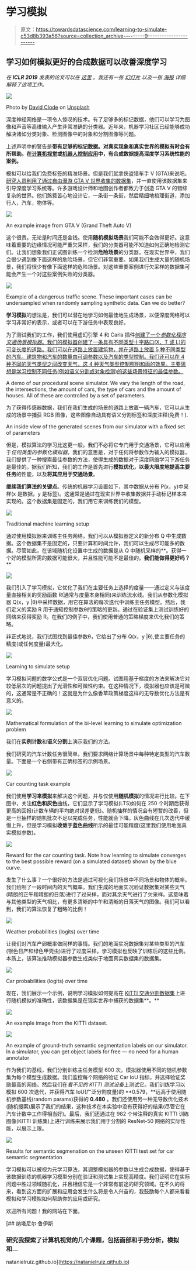 # 学习模拟

> 原文：<https://towardsdatascience.com/learning-to-simulate-c53d8b393a56?source=collection_archive---------9----------------------->

## 学习如何模拟更好的合成数据可以改善深度学习

*在* ***ICLR 2019*** *发表的论文可以在* [*这里*](https://arxiv.org/abs/1810.02513) *。我还有一张* [*幻灯片*](https://docs.google.com/presentation/d/1AEqPi-bJ1q-o1bxosBjcqEgCb2Vs2TcJF6cI4nHZKTg/edit?usp=sharing) *以及一张* [*海报*](https://natanielruiz.github.io/docs/lts_poster.pdf) *详细解释了这项工作。*

![](img/8392cc2a8b133deba76f2f354ae009a1.png)

Photo by [David Clode](https://unsplash.com/@davidclode?utm_source=unsplash&utm_medium=referral&utm_content=creditCopyText) on [Unsplash](https://unsplash.com/s/photos/brain?utm_source=unsplash&utm_medium=referral&utm_content=creditCopyText)

深度神经网络是一项令人惊叹的技术。有了足够多的标记数据，他们可以学习为图像和声音等高维输入产生非常准确的分类器。近年来，机器学习社区已经能够成功解决诸如分类对象、检测图像中的对象和分割图像等问题。

上述声明中的警告是**带有足够的标记数据。对真实现象和真实世界的模拟有时会有所帮助。在[计算机视觉](https://www.di.ens.fr/willow/research/surreal/data/)或[机器人控制应用](https://openai.com/blog/generalizing-from-simulation/)中，有合成数据提高深度学习系统性能的案例。**

模拟可以给我们免费标签的精准场景。但是我们就拿侠盗猎车手 V (GTA)来说吧。[研究人员利用了通过自由漫游 GTA V 世界收集的数据集](https://arxiv.org/abs/1608.02192)，并一直使用该数据集来引导深度学习系统等。许多游戏设计师和地图创作者都致力于创造 GTA V 的错综复杂的世界。他们煞费苦心地设计它，一条街一条街，然后精细地梳理街道，添加行人，汽车，物体等。

![](img/b718c71238e12dc7d24fcd6332e199fe.png)

An example image from GTA V (Grand Theft Auto V)

这个很贵。无论是时间还是金钱。使用**随机模拟场景**我们可能不会做得更好。这意味着重要的边缘情况可能严重欠采样，我们的分类器可能不知道如何正确地检测它们。让我们想象我们正试图训练一个检测**危险场景**的分类器。在现实世界中，我们会很少遇到像下面这样的危险场景，但它们非常重要。如果我们生成大量的随机场景，我们将很少有像下面这样的危险场景。对这些重要案例进行欠采样的数据集可能会产生一个对这些案例失败的分类器。

![](img/4ba7664a2a774b51e33686f9c86d38b4.png)

Example of a dangerous traffic scene. These important cases can be undersampled when randomly sampling synthetic data. Can we do better?

**学习模拟**的想法是，我们可以潜在地学习如何最佳地生成场景，以便深度网络可以学习非常好的表示，或者可以在下游任务中表现良好。

为了测试我们的工作，我们使用虚幻引擎 4 和 Carla 插件[创建了一个*参数化程序交通场景模拟器*。我们的模拟器创建了一条具有不同类型十字路口(X、T 或 L)的可变长度的道路。我们可以在道路上放置建筑物，并在道路上放置 5 种不同类型的汽车。建筑物和汽车的数量由可调参数以及汽车的类型控制。我们还可以在 4 种不同的天气类型之间改变天气，这 4 种天气类型控制照明和雨的效果。主要思想是学习控制不同任务(例如语义分割或对象检测)的这些场景特征的最佳参数。](http://carla.org)

A demo of our procedural scene simulator. We vary the length of the road, the intersections, the amount of cars, the type of cars and the amount of houses. All of these are controlled by a set of parameters.

为了获得传感器数据，我们在我们生成的场景的道路上放置一辆汽车，它可以从生成的场景中捕获 RGB 图像，这些图像自动具有语义分割标签和深度注释(免费！).

An inside view of the generated scenes from our simulator with a fixed set of parameters

但是，模拟算法的学习比这更一般。我们不必将它专门用于交通场景，它可以应用于*任何类型的参数化模拟器*。我们的意思是，对于任何将参数作为输入的模拟器，我们提供了一种搜索最佳参数的方法，使得生成的数据对于深度网络学习下游任务是最佳的。据我们所知，我们的工作是首先进行**模拟优化，以最大限度地提高主要任务**的性能，以及**将其应用于交通场景**。

**继续我们算法的关键点**。传统的机器学习设置如下，其中数据从分布 P(x，y)中采样(x 是数据，y 是标签)。这通常是通过在现实世界中收集数据并手动标记样本来实现的。这个数据集是固定的，我们用它来训练我们的模型。

![](img/421bde21aca34ecffb0886fba4f5f276.png)

Traditional machine learning setup

通过使用模拟器来训练主任务网络，我们可以从模拟器定义的新分布 Q 中生成数据。这个数据集不是固定的，只要计算和时间允许，我们可以生成尽可能多的数据。尽管如此，在该域随机化设置中生成的数据是从 Q 中随机采样的**。获得一个好的模型所需的数据可能很大，并且性能可能不是最佳的。**我们能做得更好吗？****

![](img/83c2da1269e333f7e39250820121bd64.png)

我们引入了学习模拟，它优化了我们在主要任务上选择的度量——通过定义与该度量直接相关的奖励函数 R(通常与度量本身相同)来训练流水线。我们从参数化模拟器 Q(x，y |θ)中采样数据，用它在算法的每次迭代中训练主任务模型。然后，我们定义的奖励 R 用于通知控制参数θ的策略的更新。通过在验证集上测试训练好的网络来获得奖励 R。在我们的例子中，我们使用普通的策略梯度来优化我们的策略。

非正式地说，我们试图找到最佳参数θ，它给出了分布 Q(x，y |θ),使主要任务的精度(或任何度量)最大化。

![](img/23a6a406cbaf4e38e015d644146bd82a.png)

Learning to simulate setup

学习模拟问题的数学公式是一个双层优化问题。试图用基于梯度的方法来解决它对较低层次的问题提出了光滑性和可微性约束。在这种情况下，模拟器也应该是可微的，这通常是不正确的！这就是为什么像香草政策梯度这样的无导数优化方法是有意义的。

![](img/155a1598d304358532770b7fb854bcd0.png)

Mathematical formulation of the bi-level learning to simulate optimization problem

我们在**实例计数**和**语义分割**上演示我们的方法。

我们研究的汽车计数任务很简单。我们要求网络计算场景中每种特定类型的汽车数量。下面是一个右侧带有正确标签的示例场景。

![](img/56ec8c35ec271b00d880db9c06be4cdb.png)

Car counting task example

我们使用**学习来模拟**来解决这个问题，并与仅使用**随机模拟**的情况进行比较。在下图中，关注**红色和灰色**曲线，它们显示了学习模拟(LTS)如何在 250 个时期后获得更高的回报(计数车辆的平均绝对误差更低)。随机抽样的情况会有短暂的改善，但是一旦抽样的随机批次不足以完成任务，性能就会下降。灰色曲线在几次迭代中缓慢上升，但是学习模拟**收敛于蓝色曲线**所示的最佳可能精度(这里我们使用地面真实模拟参数)。

![](img/d25de497cdec111878d0cf893ba289fa.png)

Reward for the car counting task. Note how learning to simulate converges to the best possible reward (on a simulated dataset) shown by the blue curve.

发生了什么事？一个很好的方法是通过可视化我们场景中不同场景和物体的概率。我们绘制了一段时间内的天气概率。我们生成的地面实况验证数据集对某些天气(晴朗的正午和晴朗的日落)进行了过采样，而对其余天气进行了欠采样。这意味着与其他类型的天气相比，有更多清晰的中午和清晰的日落天气的图像。我们可以看到，我们的算法恢复了粗略的比例！

![](img/207d80023c99c10c1783ebe133c94c7f.png)

Weather probabilities (logits) over time

让我们对汽车产卵概率做同样的事情。我们的地面实况数据集对某些类型的汽车(银色日产和绿色甲壳虫)进行了过度采样。学习模拟也反映了训练后的这些比例。本质上，该算法推动模拟器参数生成类似于地面真实数据集的数据集。

![](img/6fb606d809a2aa1634a06d06822807e6.png)

Car probabilities (logits) over time

现在，我们展示一个示例，说明学习模拟如何提高在 [KITTI 交通分割数据集](http://www.cvlibs.net/publications/Geiger2013IJRR.pdf)上进行随机模拟的准确性，该数据集是在现实世界中捕获的数据集**。**

![](img/3d2724a0badb4f684a8a3b5078484416.png)

An example image from the KITTI dataset.

![](img/c91e74330190f4b0d3126ea79a09982f.png)

An example of ground-truth semantic segmentation labels on our simulator. In a simulator, you can get object labels for free — no need for a human annotator

作为我们的基线，我们分别训练主任务模型 600 次，模拟器使用不同的随机参数集为每个模型生成数据。我们监控每个网络的验证 Car IoU 指标，并选择验证奖励最高的网络。然后我们在*看不见的 KITTI 测试设备*上测试它。我们训练学习以模拟 600 次迭代，并获得汽车 IoU(广泛分割度量)的 **0.579，**远高于使用随机参数基线(random params)获得的 **0.480** 。我们还使用另一种无导数优化技术(随机搜索)展示了我们的结果，这种技术在本实验中没有获得好的结果(尽管它在汽车计数中工作得相当好)。最后，我们还通过在 982 个带注释的真实 KITTI 训练图像(KITTI 训练集)上进行训练来展示我们用于分割的 ResNet-50 网络的实际性能，以展示上限。

![](img/b41a2a764b6ac0c4f76c6a0e60798e70.png)

Results for semantic segmenation on the unseen KITTI test set for car semantic segmentation

学习模拟可以被视为元学习算法，其调整模拟器的参数以生成合成数据，使得基于该数据训练的机器学习模型分别在验证和测试集上实现高精度。我们证明它在实际问题中胜过领域随机化，并且相信它是一个非常有前途的研究领域。在不久的将来，看到这方面的扩展和应用会发生什么将是令人兴奋的，我鼓励每个人都来看看模拟和学习模拟如何帮助你的应用或研究。

欢迎所有问题！我的网站在下面。

[](https://natanielruiz.github.io) [## 纳塔尼尔·鲁伊斯

### 研究我探索了计算机视觉的几个课题，包括面部和手势分析，模拟和…

natanielruiz.github.io](https://natanielruiz.github.io)